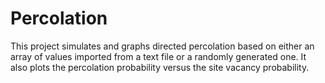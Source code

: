 # Percolation
This project simulates and graphs directed percolation based on either an array of values imported from a text file or a randomly generated one. It also plots the percolation probability versus the site vacancy probability.
